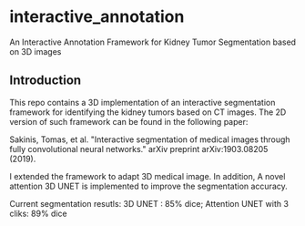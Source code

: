 # interactive_annotation
An Interactive Annotation Framework for Kidney Tumor Segmentation based on 3D images

## Introduction
This repo contains a 3D implementation of an interactive segmentation framework for identifying the kidney tumors based on CT images. The 2D version of such framework can be found in the following paper:

Sakinis, Tomas, et al. "Interactive segmentation of medical images through fully convolutional neural networks." arXiv preprint arXiv:1903.08205 (2019).

I extended the framework to adapt 3D medical image. In addition, A novel attention 3D UNET is implemented to improve the segmentation accuracy.

Current segmentation resutls: 
3D UNET : 85% dice; 
Attention  UNET with 3 cliks: 89% dice 
